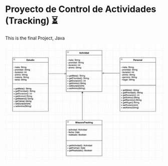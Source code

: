 # Proyecto de Control de Actividades (Tracking) :hourglass_flowing_sand:
This is the final Project, Java

![Image text](https://github.com/Laura27-89/Project/blob/main/UML_Tracking.png)
